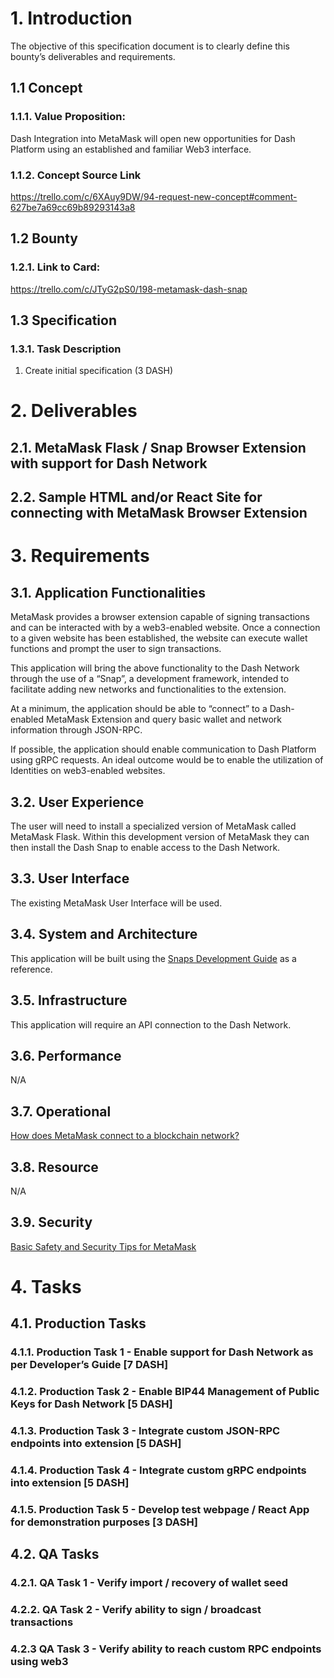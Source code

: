 # 1. Introduction

The objective of this specification document is to clearly define this bounty’s deliverables and requirements. 

## 1.1 Concept

### 1.1.1. Value Proposition:

Dash Integration into MetaMask will open new opportunities for Dash Platform using an established and familiar Web3 interface. 

### 1.1.2. Concept Source Link

https://trello.com/c/6XAuy9DW/94-request-new-concept#comment-627be7a69cc69b89293143a8 

## 1.2 Bounty

### 1.2.1. Link to Card:

https://trello.com/c/JTyG2pS0/198-metamask-dash-snap 

## 1.3 Specification

### 1.3.1. Task Description

1) Create initial specification (3 DASH)

# 2. Deliverables

## 2.1. MetaMask Flask / Snap Browser Extension with support for Dash Network

## 2.2. Sample HTML and/or React Site for connecting with MetaMask Browser Extension

# 3. Requirements

## 3.1. Application Functionalities

MetaMask provides a browser extension capable of signing transactions and can be interacted with by a web3-enabled website. Once a connection to a given website has been established, the website can execute wallet functions and prompt the user to sign transactions. 

This application will bring the above functionality to the Dash Network through the use of a “Snap”, a development framework, intended to facilitate adding new networks and functionalities to the extension.

At a minimum, the application should be able to “connect” to a Dash-enabled MetaMask Extension and query basic wallet and network information through JSON-RPC.

If possible, the application should enable communication to Dash Platform using gRPC requests. An ideal outcome would be to enable the utilization of Identities on web3-enabled websites.

## 3.2. User Experience

The user will need to install a specialized version of MetaMask called MetaMask Flask. Within this development version of MetaMask they can then install the Dash Snap to enable access to the Dash Network.

## 3.3. User Interface

The existing MetaMask User Interface will be used.

## 3.4. System and Architecture

This application will be built using the [Snaps Development Guide](https://docs.metamask.io/guide/snaps-development-guide.html#table-of-contents) as a reference.

## 3.5. Infrastructure

This application will require an API connection to the Dash Network.

## 3.6. Performance

N/A

## 3.7. Operational

[How does MetaMask connect to a blockchain network?](https://metamask.zendesk.com/hc/en-us/articles/5378119120667-How-does-MetaMask-connect-to-a-blockchain-network-)

## 3.8. Resource

N/A

## 3.9. Security

[Basic Safety and Security Tips for MetaMask](https://metamask.zendesk.com/hc/en-us/articles/360015489591-Basic-Safety-and-Security-Tips-for-Metamask)

# 4. Tasks

## 4.1. Production Tasks

### 4.1.1. Production Task 1 - Enable support for Dash Network as per Developer’s Guide [7 DASH]

### 4.1.2. Production Task 2 - Enable BIP44 Management of Public Keys for Dash Network [5 DASH]

### 4.1.3. Production Task 3 - Integrate custom JSON-RPC endpoints into extension [5 DASH]

### 4.1.4. Production Task 4 - Integrate custom gRPC endpoints into extension [5 DASH]

### 4.1.5. Production Task 5 - Develop test webpage / React App for demonstration purposes [3 DASH]

## 4.2. QA Tasks

### 4.2.1. QA Task 1 - Verify import / recovery of wallet seed

### 4.2.2. QA Task 2 - Verify ability to sign / broadcast transactions

### 4.2.3 QA Task 3 - Verify ability to reach custom RPC endpoints using web3

